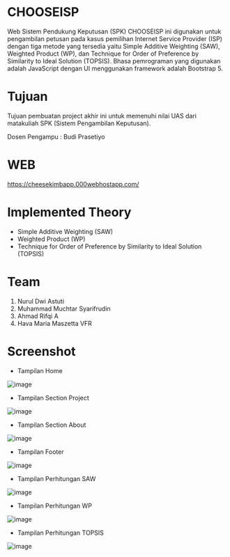 # CHOOSEISP

Web Sistem Pendukung Keputusan (SPK) CHOOSEISP ini digunakan untuk pengambilan petusan pada kasus pemilihan Internet Service Provider (ISP) dengan tiga metode yang tersedia yaitu Simple Additive Weighting (SAW), Weighted Product (WP), dan Technique for Order of Preference by Similarity to Ideal Solution (TOPSIS). Bhasa pemrograman yang digunakan adalah JavaScript dengan UI menggunakan framework adalah Bootstrap 5.

# Tujuan 
Tujuan pembuatan project akhir ini untuk memenuhi nilai UAS dari matakuliah SPK (Sistem Pengambilan Keputusan).

Dosen Pengampu : Budi Prasetiyo

# WEB 
https://cheesekimbapp.000webhostapp.com/

# Implemented Theory 
- Simple Additive Weighting (SAW)
- Weighted Product (WP)
- Technique for Order of Preference by Similarity to Ideal Solution (TOPSIS)

# Team 

1. Nurul Dwi Astuti
2. Muhammad Muchtar Syarifrudin
3. Ahmad Rifqi A
4. Hava Maria Maszetta VFR

# Screenshot

- Tampilan Home

![image](https://github.com/cheesekimbapp/CHOOSEISP/assets/89437703/a1481526-e275-4c4e-be94-65193b790c4e)

- Tampilan Section Project

![image](https://github.com/cheesekimbapp/CHOOSEISP/assets/89437703/16483fdb-04b6-45a5-94cc-0a01d4d10db0)

- Tampilan Section About

![image](https://github.com/cheesekimbapp/CHOOSEISP/assets/89437703/a80f420c-e7b1-48d1-9c37-573d1b634e17)

- Tampilan Footer

![image](https://github.com/cheesekimbapp/CHOOSEISP/assets/89437703/77d5fe28-1f95-4e2f-b102-1ddaf0afb7bb)

- Tampilan Perhitungan SAW

![image](https://github.com/cheesekimbapp/CHOOSEISP/assets/89437703/5235e4fd-84cf-4628-abb9-a683a70ab7cc)

- Tampilan Perhitungan WP

![image](https://github.com/cheesekimbapp/CHOOSEISP/assets/89437703/d40bd5f2-5e20-48a1-9fbd-4e652d502434)

- Tampilan Perhitungan TOPSIS

![image](https://github.com/cheesekimbapp/CHOOSEISP/assets/89437703/506932de-674f-4f41-8d04-dc2203494e1a)


